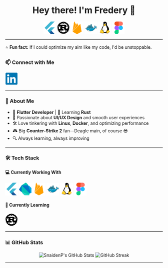 <h1 align="center">Hey there! I'm Fredery 👋</h1>


<p align="center">
  <img src="https://raw.githubusercontent.com/devicons/devicon/master/icons/flutter/flutter-original.svg" alt="Flutter" width="40" height="40"/>
  <img src="https://raw.githubusercontent.com/devicons/devicon/master/icons/rust/rust-original.svg" alt="Rust" width="40" height="40"/>
  <img src="https://raw.githubusercontent.com/devicons/devicon/master/icons/firebase/firebase-plain.svg" alt="Firebase" width="40" height="40"/>
  <img src="https://raw.githubusercontent.com/devicons/devicon/master/icons/docker/docker-original.svg" alt="Docker" width="40" height="40"/>
  <img src="https://raw.githubusercontent.com/devicons/devicon/master/icons/linux/linux-original.svg" alt="Linux" width="40" height="40"/>
  <img src="https://raw.githubusercontent.com/devicons/devicon/master/icons/figma/figma-original.svg" alt="Figma" width="40" height="40"/>
</p>

---
⭐ **Fun fact:** If I could optimize my aim like my code, I'd be unstoppable.

### 📫 Connect with Me  
<p>
  <a href="https://www.linkedin.com/in/fredery-pena/">
    <img src="https://raw.githubusercontent.com/devicons/devicon/master/icons/linkedin/linkedin-original.svg" alt="LinkedIn" width="40" height="40"/>
  </a>
</p>

---

### 🚀 About Me  
- 💙 **Flutter Developer** | 🦀 Learning **Rust**  
- 🎨 Passionate about **UI/UX Design** and smooth user experiences  
- 🛠️ Love tinkering with **Linux**, **Docker**, and optimizing performance  
- 🎮 Big **Counter-Strike 2** fan—Deagle main, of course 😎  
- 🔍 Always learning, always improving  

---

### 🛠️ Tech Stack  
#### **💻 Currently Working With**  
<p>
  <img src="https://raw.githubusercontent.com/devicons/devicon/master/icons/flutter/flutter-original.svg" alt="Flutter" width="40" height="40"/>
  <img src="https://raw.githubusercontent.com/devicons/devicon/master/icons/dart/dart-original.svg" alt="Dart" width="40" height="40"/>
  <img src="https://raw.githubusercontent.com/devicons/devicon/master/icons/firebase/firebase-plain.svg" alt="Firebase" width="40" height="40"/>
  <img src="https://raw.githubusercontent.com/devicons/devicon/master/icons/docker/docker-original.svg" alt="Docker" width="40" height="40"/>
  <img src="https://raw.githubusercontent.com/devicons/devicon/master/icons/linux/linux-original.svg" alt="Linux" width="40" height="40"/>
  <img src="https://raw.githubusercontent.com/devicons/devicon/master/icons/figma/figma-original.svg" alt="Figma" width="40" height="40"/>
</p>

#### **📖 Currently Learning**  
<p>
  <img src="https://raw.githubusercontent.com/devicons/devicon/master/icons/rust/rust-original.svg" alt="Rust" width="40" height="40"/>
</p>

---

### 📊 GitHub Stats  
<p align="center">
  <img src="https://github-readme-stats.vercel.app/api?username=SnaidenP&show_icons=true&theme=tokyonight" alt="SnaidenP's GitHub Stats" width="48%" />
  <img src="https://github-readme-streak-stats.herokuapp.com/?user=SnaidenP&theme=tokyonight" alt="GitHub Streak" width="48%" />
</p>

---
